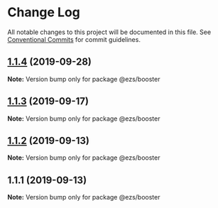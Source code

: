 # Change Log

All notable changes to this project will be documented in this file.
See [Conventional Commits](https://conventionalcommits.org) for commit guidelines.

## [1.1.4](https://github.com/Inist-CNRS/ezs/compare/@ezs/booster@1.1.3...@ezs/booster@1.1.4) (2019-09-28)

**Note:** Version bump only for package @ezs/booster





## [1.1.3](https://github.com/Inist-CNRS/ezs/compare/@ezs/booster@1.1.2...@ezs/booster@1.1.3) (2019-09-17)

**Note:** Version bump only for package @ezs/booster





## [1.1.2](https://github.com/Inist-CNRS/ezs/compare/@ezs/booster@1.1.1...@ezs/booster@1.1.2) (2019-09-13)

**Note:** Version bump only for package @ezs/booster





## 1.1.1 (2019-09-13)

**Note:** Version bump only for package @ezs/booster
